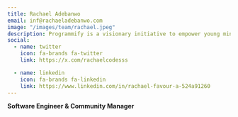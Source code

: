 ```yaml
---
title: Rachael Adebanwo
email: inf@rachaeladebanwo.com
image: "/images/team/rachael.jpeg"
description: Programmify is a visionary initiative to empower young minds through comprehensive IT education
social:
  - name: twitter
    icon: fa-brands fa-twitter
    link: https://x.com/rachaelcodesss

  - name: linkedin
    icon: fa-brands fa-linkedin
    link: https://www.linkedin.com/in/rachael-favour-a-524a91260
---
```


**Software Engineer & Community Manager**
